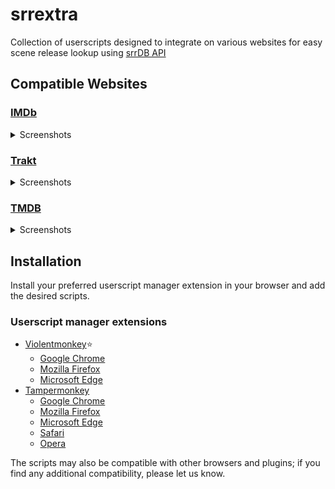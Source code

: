# srrextra

Collection of userscripts designed to integrate on various websites for easy scene release lookup using [srrDB API](https://www.srrdb.com/help#api)

## Compatible Websites

### [IMDb](https://www.imdb.com)
<details><summary>Screenshots</summary>

#### Single page
![Single](img/imdb/single.png)

#### (Old design)
![Single](img/imdb/single_old.png)

#### Single page - Alternative
![Single](img/imdb/single.alternative.jpg)

#### Multiple page
![Multiple](img/imdb/multiple.png)
</details>

### [Trakt](https://trakt.tv)
<details><summary>Screenshots</summary>

#### Single Movie
![Single](img/trakt/single.jpg)
</details>

### [TMDB](https://www.themoviedb.org)
<details><summary>Screenshots</summary>

#### Single Movie
![Single](img/tmdb/single.jpg)
</details>

## Installation

Install your preferred userscript manager extension in your browser and add the desired scripts.

### Userscript manager extensions
- [Violentmonkey](https://violentmonkey.github.io/)⭐️
    - [Google Chrome](https://chrome.google.com/webstore/detail/violent-monkey/jinjaccalgkegednnccohejagnlnfdag)
    - [Mozilla Firefox](https://addons.mozilla.org/firefox/addon/violentmonkey/)
    - [Microsoft Edge](https://microsoftedge.microsoft.com/addons/detail/eeagobfjdenkkddmbclomhiblgggliao)
- [Tampermonkey](https://www.tampermonkey.net/)
    - [Google Chrome](https://chrome.google.com/webstore/detail/tampermonkey/dhdgffkkebhmkfjojejmpbldmpobfkfo)
    - [Mozilla Firefox](https://addons.mozilla.org/en-US/firefox/addon/tampermonkey/)
    - [Microsoft Edge](https://microsoftedge.microsoft.com/addons/detail/tampermonkey/iikmkjmpaadaobahmlepeloendndfphd)
    - [Safari](https://apps.apple.com/us/app/tampermonkey/id1482490089)
    - [Opera](https://addons.opera.com/en/extensions/details/tampermonkey-beta/)

The scripts may also be compatible with other browsers and plugins; if you find any additional compatibility, please let us know.